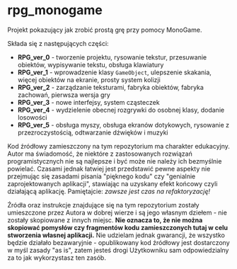 rpg_monogame
============

Projekt pokazujący jak zrobić prostą grę przy pomocy MonoGame.

Składa się z następujących części:

* **RPG_ver_0** - tworzenie projektu, rysowanie tekstur, przesuwanie obiektów, wypisywanie tekstu, obsługa klawiatury
* **RPG_ver_1** - wprowadzenie klasy `GameObject`, ulepszenie skakania, więcej obiektów na ekranie, prosty system kolizji
* **RPG_ver_2** - zarządzanie teksturami, fabryka obiektów, fabryka zachowań, pierwsza wersja gry
* **RPG_ver_3** - nowe interfejsy, system cząsteczek
* **RPG_ver_4** - wydzielenie obecnej rozgrywki do osobnej klasy, dodanie losowości
* **RPG_ver_5** - obsługa myszy, obsługa ekranów dotykowych, rysowanie z przezroczystością, odtwarzanie dźwięków i muzyki

Kod źródłowy zamieszczony na tym repozytorium ma charakter edukacyjny. Autor ma świadomość, że niektóre z zastosowanych rozwiązań programistycznych nie są najlepsze i być może nie należy ich bezmyślnie powielać. Czasami jednak łatwiej jest przedstawić pewne aspekty nie przejmując się zasadami pisania "pięknego kodu" czy "genialnie zaprojektowanych aplikacji", stawiając na uzyskany efekt końcowy czyli działającą aplikację. Pamiętajcie: *zawsze jest czas na refaktoryzację!*

Źródła oraz instrukcje znajdujące się na tym repozytorium zostały umieszczone przez Autora w dobrej wierze i są jego własnym dziełem - nie zostały skopiowane z innych miejsc. **Nie oznacza to, że nie można skopiować pomysłów czy fragmentów kodu zamieszczonych tutaj w celu stworzenia własnej aplikacji.** Nie udzielam jednak gwarancji, że wszystko będzie działało bezawaryjnie - opublikowany kod źródłowy jest dostarczony w myśl zasady "as is", zatem jesteś drogi Użytkowniku sam odpowiedzialny za to jak wykorzystasz ten zasób.

